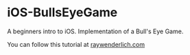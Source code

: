 # iOS-BullsEyeGame
A beginners intro to iOS. Implementation of a Bull's Eye Game.

You can follow this tutorial at [raywenderlich.com](www.raywenderlich.com)
